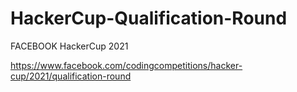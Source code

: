 # HackerCup-Qualification-Round

FACEBOOK HackerCup 2021

https://www.facebook.com/codingcompetitions/hacker-cup/2021/qualification-round
